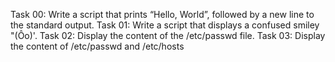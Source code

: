 Task 00: Write a script that prints “Hello, World”, followed by a new line to the standard output.
Task 01: Write a script that displays a confused smiley "(Ôo)'.
Task 02: Display the content of the /etc/passwd file.
Task 03: Display the content of /etc/passwd and /etc/hosts
